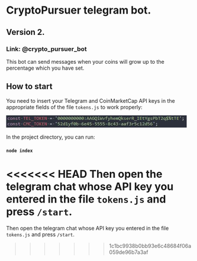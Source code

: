 # CryptoPursuer telegram bot.

## Version 2.
### Link: @crypto_pursuer_bot

This bot can send messages when your coins will grow up to the percentage which you have set.

## How to start

You need to insert your Telegram and CoinMarketCap API keys in the appropriate fields of the file `tokens.js` to work properly:

![Photo](/assets/images/Capture..JPG)

In the project directory, you can run:
#### `node index`

<<<<<<< HEAD
Then open the telegram chat whose API key you entered in the file `tokens.js` and press `/start`.
=======
Then open the telegram chat whose API key you entered in the file `tokens.js` and press `/start`.
>>>>>>> 1c1bc9938b0bb93e6c48684f06a059de96b7a3af
